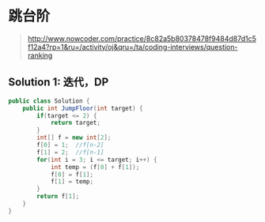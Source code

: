 # 跳台阶
> http://www.nowcoder.com/practice/8c82a5b80378478f9484d87d1c5f12a4?rp=1&ru=/activity/oj&qru=/ta/coding-interviews/question-ranking

## Solution 1: 迭代，DP
```java
public class Solution {
    public int JumpFloor(int target) {
        if(target <= 2) {
            return target;
        }
		int[] f = new int[2];
        f[0] = 1;  //f[n-2]
        f[1] = 2;  //f[n-1]
        for(int i = 3; i <= target; i++) {
            int temp = (f[0] + f[1]);
            f[0] = f[1];
            f[1] = temp;
        }
        return f[1];
    }
}
```
